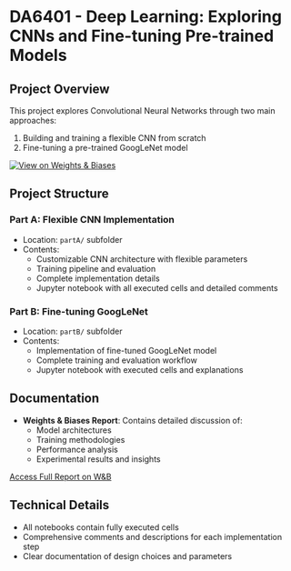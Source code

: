 # DA6401 - Deep Learning: Exploring CNNs and Fine-tuning Pre-trained Models

## Project Overview
This project explores Convolutional Neural Networks through two main approaches:
1. Building and training a flexible CNN from scratch
2. Fine-tuning a pre-trained GoogLeNet model

[![View on Weights & Biases](https://img.shields.io/badge/Weights_&_Biases-Report-blue)](https://wandb.ai/mm21b010-indian-institute-of-technology-madras/inaturalist-cnn/reports/Copy-of-sivasankar1234-s-DA6401-Assignment-2--VmlldzoxMjM1NTg4Ng?accessToken=n0xhb0z7pe7qor4d6zw48glgintmoxhz80w3fkv2p4ivv6fgn04yfw5azrcw1v5k)

## Project Structure

### Part A: Flexible CNN Implementation
- Location: `partA/` subfolder
- Contents:
  - Customizable CNN architecture with flexible parameters
  - Training pipeline and evaluation
  - Complete implementation details
  - Jupyter notebook with all executed cells and detailed comments

### Part B: Fine-tuning GoogLeNet
- Location: `partB/` subfolder
- Contents:
  - Implementation of fine-tuned GoogLeNet model
  - Complete training and evaluation workflow
  - Jupyter notebook with executed cells and explanations

## Documentation
- **Weights & Biases Report**: Contains detailed discussion of:
  - Model architectures
  - Training methodologies
  - Performance analysis
  - Experimental results and insights

[Access Full Report on W&B](https://wandb.ai/mm21b010-indian-institute-of-technology-madras/inaturalist-cnn/reports/Copy-of-sivasankar1234-s-DA6401-Assignment-2--VmlldzoxMjM1NTg4Ng)

## Technical Details
- All notebooks contain fully executed cells
- Comprehensive comments and descriptions for each implementation step
- Clear documentation of design choices and parameters
